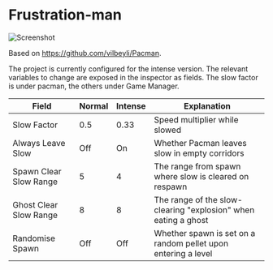 Frustration-man
============

![Screenshot](http://i.imgur.com/GQcmfQY.png)

Based on https://github.com/vilbeyli/Pacman.

The project is currently configured for the intense version. The relevant variables to change are exposed in the inspector as fields. The slow factor is under pacman, the others under Game Manager.

| Field                  | Normal | Intense | Explanation
| ---------------------- |--------| ------- | ---
| Slow Factor            | 0.5    | 0.33    | Speed multiplier while slowed
| Always Leave Slow      | Off    | On      | Whether Pacman leaves slow in empty corridors
| Spawn Clear Slow Range | 5      | 4       | The range from spawn where slow is cleared on respawn
| Ghost Clear Slow Range | 8      | 8       | The range of the slow-clearing "explosion" when eating a ghost
| Randomise Spawn        | Off    | Off     | Whether spawn is set on a random pellet upon entering a level
